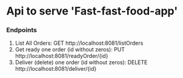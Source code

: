 # Api to serve 'Fast-fast-food-app'

### Endpoints

1. List All Orders: GET http://localhost:8081/listOrders
2. Get ready one order (id without zeros): PUT http://localhost:8081/readyOrder/{id}
3. Deliver (delete) one order (id without zeros): DELETE http://localhost:8081/deliver/{id}
